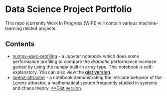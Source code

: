 # Data Science Project Portfolio

This repo (currently Work In Progress [WIP]) will contain various machine-learning related projects.

## Contents

- [numpy-exec-profiling](numpy-exec-profiling/) - a Jupyter notebook which does some performance profiling to compare the *dramatic* performance increase gained by using the numpy built-in array type. This notebook is self-explanatory. You can also view the [**gist version**](https://gist.github.com/gdcutting/64bbd7fb94844956986f8692b13fc21b).
- [lorenz-attractor](lorenz-attractor/) - a notebook demonstrating the intricate behavior of the Lorenz attractor, a mathematical system frequently studied in systems and chaos theory. [**Gist version](https://gist.github.com/gdcutting/c37935fce8a09c6c88b6342dba1adf68).
